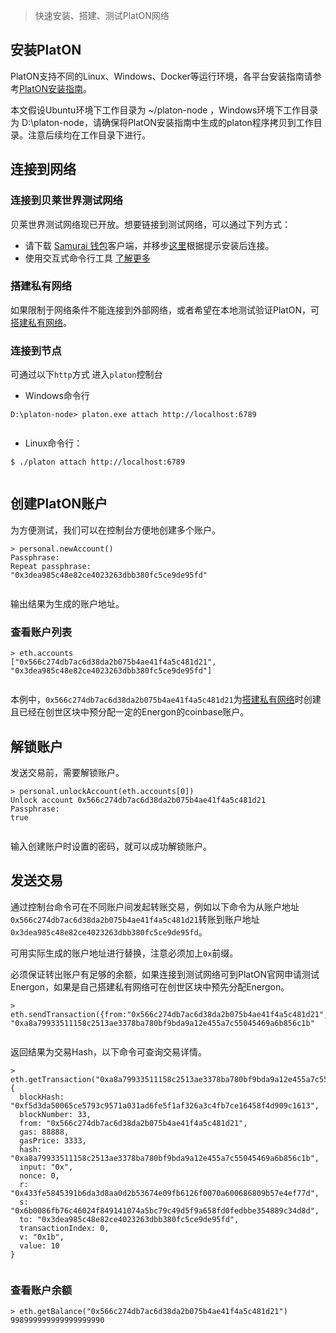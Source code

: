 > 快速安装、搭建、测试PlatON网络

## 安装PlatON
PlatON支持不同的Linux、Windows、Docker等运行环境，各平台安装指南请参考[PlatON安装指南](zh-cn/[Chinese-Simplified]-安装指南)。

本文假设Ubuntu环境下工作目录为 ~/platon-node ，Windows环境下工作目录为 D:\platon-node，请确保将PlatON安装指南中生成的platon程序拷贝到工作目录。注意后续均在工作目录下进行。

## 连接到网络

### 连接到贝莱世界测试网络

贝莱世界测试网络现已开放。想要链接到测试网络，可以通过下列方式：

* 请下载 [Samurai 钱包](https://download.platon.network/Samurai-windows-amd64.exe)客户端，并移步[这里](zh-cn/[Chinese-Simplified]-Samurai-钱包)根据提示安装后连接。
* 使用交互式命令行工具 [了解更多](https://github.com/PlatONnetwork/wiki/wiki/_javascript-console)

### 搭建私有网络
如果限制于网络条件不能连接到外部网络，或者希望在本地测试验证PlatON，可[搭建私有网络](zh-cn/[Chinese-Simplified]-私有网络)。

### 连接到节点

可通过以下`http`方式 进入`platon`控制台
- Windows命令行


```
D:\platon-node> platon.exe attach http://localhost:6789


```

- Linux命令行：


```
$ ./platon attach http://localhost:6789


```

## 创建PlatON账户
为方便测试，我们可以在控制台方便地创建多个账户。


```
> personal.newAccount()
Passphrase: 
Repeat passphrase: 
"0x3dea985c48e82ce4023263dbb380fc5ce9de95fd"


```

输出结果为生成的账户地址。

### 查看账户列表


```
> eth.accounts
["0x566c274db7ac6d38da2b075b4ae41f4a5c481d21", "0x3dea985c48e82ce4023263dbb380fc5ce9de95fd"]


```
本例中，`0x566c274db7ac6d38da2b075b4ae41f4a5c481d21`为[搭建私有网络](zh-cn/[Chinese-Simplified]-私有网络)时创建且已经在创世区块中预分配一定的Energon的coinbase账户。

## 解锁账户
发送交易前，需要解锁账户。


```
> personal.unlockAccount(eth.accounts[0])
Unlock account 0x566c274db7ac6d38da2b075b4ae41f4a5c481d21
Passphrase: 
true


```
输入创建账户时设置的密码，就可以成功解锁账户。

## 发送交易
通过控制台命令可在不同账户间发起转账交易，例如以下命令为从账户地址`0x566c274db7ac6d38da2b075b4ae41f4a5c481d21`转账到账户地址`0x3dea985c48e82ce4023263dbb380fc5ce9de95fd`。

可用实际生成的账户地址进行替换，注意必须加上`0x`前缀。

必须保证转出账户有足够的余额，如果连接到测试网络可到PlatON官网申请测试Energon，如果是自己搭建私有网络可在创世区块中预先分配Energon。


```
> eth.sendTransaction({from:"0x566c274db7ac6d38da2b075b4ae41f4a5c481d21",to:"0x3dea985c48e82ce4023263dbb380fc5ce9de95fd",value:10,gas:88888,gasPrice:3333})
"0xa8a79933511158c2513ae3378ba780bf9bda9a12e455a7c55045469a6b856c1b"


```

返回结果为交易Hash，以下命令可查询交易详情。


```
> eth.getTransaction("0xa8a79933511158c2513ae3378ba780bf9bda9a12e455a7c55045469a6b856c1b")
{
  blockHash: "0xf5d3da50065ce5793c9571a031ad6fe5f1af326a3c4fb7ce16458f4d909c1613",
  blockNumber: 33,
  from: "0x566c274db7ac6d38da2b075b4ae41f4a5c481d21",
  gas: 88888,
  gasPrice: 3333,
  hash: "0xa8a79933511158c2513ae3378ba780bf9bda9a12e455a7c55045469a6b856c1b",
  input: "0x",
  nonce: 0,
  r: "0x433fe5845391b6da3d8aa0d2b53674e09fb6126f0070a600686809b57e4ef77d",
  s: "0x6b0086fb76c46024f849141074a5bc79c49d5f9a658fd0fedbbe354889c34d8d",
  to: "0x3dea985c48e82ce4023263dbb380fc5ce9de95fd",
  transactionIndex: 0,
  v: "0x1b",
  value: 10
}


```

### 查看账户余额


```
> eth.getBalance("0x566c274db7ac6d38da2b075b4ae41f4a5c481d21")
998999999999999999990


```